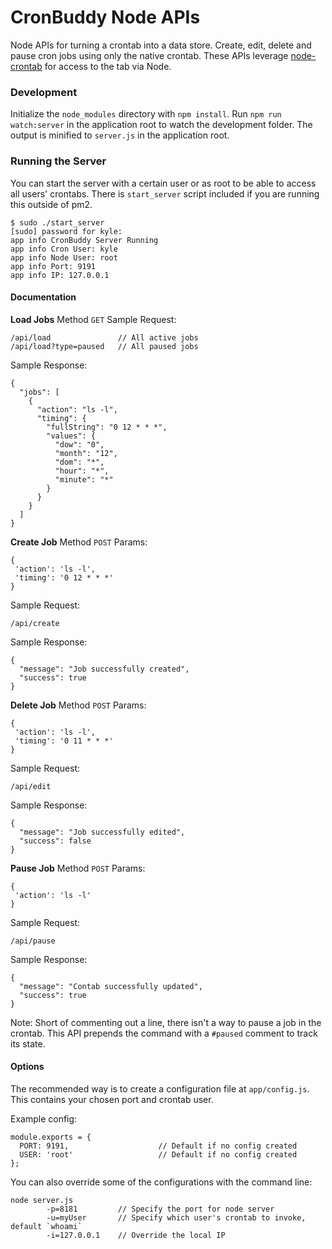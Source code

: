 # CronBuddy Node APIs
Node APIs for turning a crontab into a data store. Create, edit, delete and pause cron jobs using only the native crontab. These APIs leverage [node-crontab](https://github.com/dachev/node-crontab) for access to the tab via Node.

### Development
Initialize the `node_modules` directory with `npm install`.
Run `npm run watch:server` in the application root to watch the development folder. The output is minified to `server.js` in the application root.

### Running the Server
You can start the server with a certain user or as root to be able to access all users' crontabs. There is `start_server` script included if you are running this outside of pm2.

```
$ sudo ./start_server 
[sudo] password for kyle: 
app info CronBuddy Server Running
app info Cron User: kyle
app info Node User: root
app info Port: 9191
app info IP: 127.0.0.1
```

#### Documentation

**Load Jobs**
Method `GET`
Sample Request:
```
/api/load               // All active jobs
/api/load?type=paused   // All paused jobs
```
Sample Response:
```
{
  "jobs": [
    {
      "action": "ls -l",
      "timing": {
        "fullString": "0 12 * * *",
        "values": {
          "dow": "0",
          "month": "12",
          "dom": "*",
          "hour": "*",
          "minute": "*"
        }
      }
    }
  ]
}
```

**Create Job**
Method `POST`
Params:
```
{
 'action': 'ls -l',
 'timing': '0 12 * * *'
}
```
Sample Request:
```
/api/create
```
Sample Response:
```
{
  "message": "Job successfully created",
  "success": true
}
```

**Delete Job**
Method `POST`
Params:
```
{
 'action': 'ls -l',
 'timing': '0 11 * * *'
}
```
Sample Request:
```
/api/edit
```
Sample Response:
```
{
  "message": "Job successfully edited",
  "success": false
}
```

**Pause Job**
Method `POST`
Params:
```
{
 'action': 'ls -l'
}
```
Sample Request:
```
/api/pause
```
Sample Response:
```
{
  "message": "Contab successfully updated",
  "success": true
}
```

Note: Short of commenting out a line, there isn't a way to pause a job in the crontab. This API prepends the command with a `#paused` comment to track its state.

#### Options
The recommended way is to create a configuration file at `app/config.js`. This contains your chosen port and crontab user.

Example config:
```
module.exports = {
  PORT: 9191,                    // Default if no config created
  USER: 'root'                   // Default if no config created
};
```

You can also override some of the configurations with the command line:
```
node server.js 
        -p=8181         // Specify the port for node server
        -u=myUser       // Specify which user's crontab to invoke, default `whoami`
        -i=127.0.0.1    // Override the local IP
```
